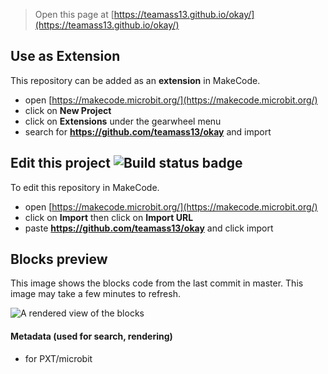 
> Open this page at [https://teamass13.github.io/okay/](https://teamass13.github.io/okay/)

## Use as Extension

This repository can be added as an **extension** in MakeCode.

* open [https://makecode.microbit.org/](https://makecode.microbit.org/)
* click on **New Project**
* click on **Extensions** under the gearwheel menu
* search for **https://github.com/teamass13/okay** and import

## Edit this project ![Build status badge](https://github.com/teamass13/okay/workflows/MakeCode/badge.svg)

To edit this repository in MakeCode.

* open [https://makecode.microbit.org/](https://makecode.microbit.org/)
* click on **Import** then click on **Import URL**
* paste **https://github.com/teamass13/okay** and click import

## Blocks preview

This image shows the blocks code from the last commit in master.
This image may take a few minutes to refresh.

![A rendered view of the blocks](https://github.com/teamass13/okay/raw/master/.github/makecode/blocks.png)

#### Metadata (used for search, rendering)

* for PXT/microbit
<script src="https://makecode.com/gh-pages-embed.js"></script><script>makeCodeRender("{{ site.makecode.home_url }}", "{{ site.github.owner_name }}/{{ site.github.repository_name }}");</script>
